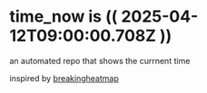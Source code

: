 # time_now is (( 2025-04-12T09:00:00.708Z ))

an automated repo that shows the currnent time

inspired by [breakingheatmap](https://github.com/breakingheatmap/breakingheatmap)